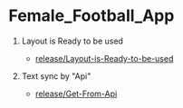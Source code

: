 # Female_Football_App

1. Layout is Ready to be used
    - [release/Layout-is-Ready-to-be-used](https://github.com/lucasac04/Female_Football_App/tree/release/Layout-is-Ready-to-be-used)
    
2. Text sync by "Api"
    - [release/Get-From-Api](https://github.com/lucasac04/Female_Football_App/tree/release/Get-From-Api)
